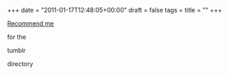 +++
date = "2011-01-17T12:48:05+00:00"
draft = false
tags = 
title = ""
+++
<p><a target="_blank" href="http://www.tumblr.com/directory/recommend/creative+writing/burninghotelsdown">Recommend me</a> </p>&#13;
<p>for the</p>&#13;
<p>tumblr</p>&#13;
<p>directory</p> 